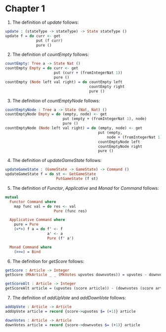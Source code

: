 # Chapter 1
1. The definition of *update* follows:
```idris
update : (stateType -> stateType) -> State stateType ()
update f = do curr <- get
              put (f curr)
              pure ()
```
2. The definition of *countEmpty* follows:
```idris
countEmpty: Tree a -> State Nat ()
countEmpty Empty = do curr <- get
                      put (curr + (fromIntegerNat 1))
                      pure ()
countEmpty (Node left val right) = do countEmpty left
                                      countEmpty right
                                      pure ()
```
3. The definition of *countEmptyNode* follows:
```idris
countEmptyNode : Tree a -> State (Nat, Nat) ()
countEmptyNode Empty = do (empty, node) <- get
                          put (empty + (fromIntegerNat 1), node)
                          pure ()
countEmptyNode (Node left val right) = do (empty, node) <- get
                                          put (empty,
                                              node + (fromIntegerNat 1))
                                          countEmptyNode left
                                          countEmptyNode right
                                          pure ()
```
4. The definition of *updateGameState* follows:
```idris
updateGameState : (GameState -> GameState) -> Command ()
updateGameState f = do st <- GetGameState
                       PutGameState (f st)
```
5. The definition of *Functor*, *Applicative* and *Monad* for *Command* follows:
```idris
mutual
  Functor Command where
    map func val = do res <- val
                      Pure (func res)

  Applicative Command where
    pure = Pure 
    (<*>) f a = do f' <- f
                   a' <- a
                   Pure (f' a')

  Monad Command where
    (>>=) = Bind
```
6. The definition for *getScore* follows:
```idris
getScore : Article -> Integer
getScore (MkArticle _ _ (MkVotes upvotes downvotes)) = upvotes - downvotes 

getScoreAlt : Article -> Integer 
getScoreAlt article = (upvotes (score article)) - (downvotes (score article))
```
7. The definition of *addUpVote* and *addDownVote* follows:
```idris
addUpVote : Article -> Article
addUpVote article = record {score->upvotes $= (+1)} article

downVotes : Article -> Article 
downVotes article = record {score->downvotes $= (+1)} article
```
